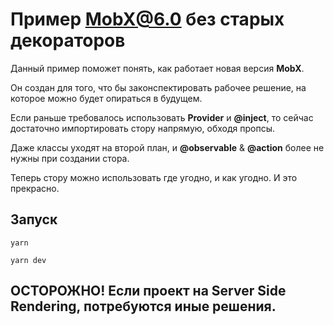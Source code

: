 # Пример MobX@6.0 без старых декораторов

Данный пример поможет понять, как работает новая версия **MobX**.

Он создан для того, что бы законспектировать рабочее решение, на которое можно будет
опираться в будущем.

Если раньше требовалось использовать **Provider** и **@inject**, то сейчас достаточно
импортировать стору напрямую, обходя пропсы.

Даже классы уходят на второй план, и **@observable** & **@action** более не нужны при создании стора.

Теперь стору можно использовать где угодно, и как угодно. И это прекрасно.

## Запуск

```
yarn

yarn dev
```

## ОСТОРОЖНО! Если проект на Server Side Rendering, потребуются иные решения.
